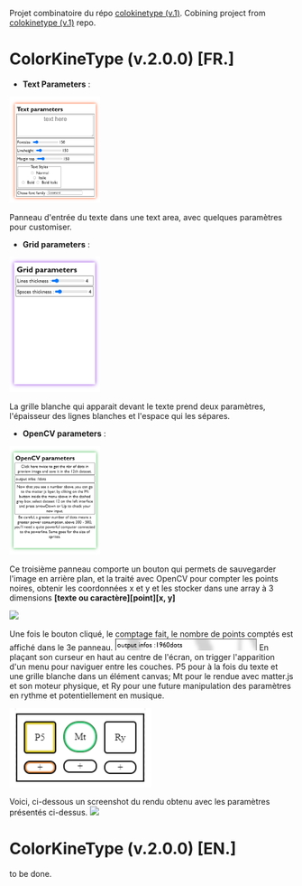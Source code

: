 Projet combinatoire du répo [colokinetype (v.1)](https://github.com/rbottura/colorkinetype).
Cobining project from [colokinetype (v.1)](https://github.com/rbottura/colorkinetype) repo.

# ColorKineType (v.2.0.0) [FR.]
- **Text Parameters** :  

<img width="32%" src="./doc_img/panel1.png">  
  
Panneau d'entrée du texte dans une text area, avec quelques paramètres pour customiser.   

- **Grid parameters** :  

<img width="32%" src="./doc_img/panel2.png">  

La grille blanche qui apparait devant le texte prend deux paramètres, l'épaisseur des lignes blanches et l'espace qui les sépares.

- **OpenCV parameters** :  

<img width="32%" src="./doc_img/panel3.png">  
 
Ce troisième panneau comporte un bouton qui permets de sauvegarder l'image en arrière plan, et la traité avec OpenCV pour compter les points noires, obtenir les coordonnées x et y et les stocker dans une array à 3 dimensions **[texte ou caractère][point][x, y]**


<img width="100%" src="./doc_img/full_screen.png">


Une fois le bouton cliqué, le comptage fait, le nombre de points comptés est affiché dans le 3e panneau.
<img width="50%" src="./doc_img/count_dots.png">
En plaçant son curseur en haut au centre de l'écran, on trigger l'apparition d'un menu pour naviguer entre les couches. P5 pour à la fois du texte et une grille blanche dans un élément canvas; Mt pour le rendue avec matter.js et son moteur physique, et Ry pour une future manipulation des paramètres en rythme et potentiellement en musique. 

<img width="50%" src="./doc_img/nav_menu.png">  

Voici, ci-dessous un screenshot du rendu obtenu avec les paramètres présentés ci-dessus. 
<img width="100%" src="./doc_img/screen_render.png">



# ColorKineType (v.2.0.0) [EN.]  
to be done.